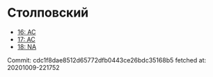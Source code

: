 # Столповский
- [16: AC](16.md)
- [17: AC](17.md)
- [18: NA](18.md)

Commit: cdc1f8dae8512d65772dfb0443ce26bdc35168b5
 fetched at: 20201009-221752
